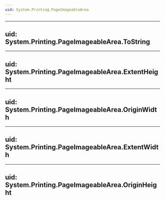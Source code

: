 ```yaml
---
uid: System.Printing.PageImageableArea
---
```


---
uid: System.Printing.PageImageableArea.ToString
---

---
uid: System.Printing.PageImageableArea.ExtentHeight
---

---
uid: System.Printing.PageImageableArea.OriginWidth
---

---
uid: System.Printing.PageImageableArea.ExtentWidth
---

---
uid: System.Printing.PageImageableArea.OriginHeight
---
